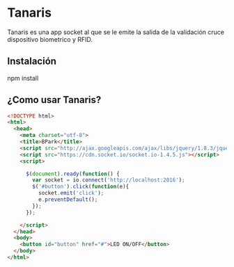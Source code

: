 # Tanaris

Tanaris es una app socket al que se le emite la salida de la validación cruce dispositivo biometrico y RFID.

## Instalación
npm install

## ¿Como usar Tanaris?

```html
<!DOCTYPE html>
<html>
  <head>
    <meta charset="utf-8">
    <title>BPark</title>
    <script src="http://ajax.googleapis.com/ajax/libs/jquery/1.8.3/jquery.min.js"></script>
    <script src="https://cdn.socket.io/socket.io-1.4.5.js"></script>
    <script>

      $(document).ready(function() {
        var socket = io.connect('http://localhost:2016');
        $('#button').click(function(e){
          socket.emit('click');
          e.preventDefault();
        });
      });

    </script>
  </head>
  <body>
    <button id="button" href="#">LED ON/OFF</button>
  </body>
</html>

```
